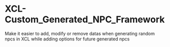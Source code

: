 # XCL-Custom_Generated_NPC_Framework
Make it easier to add, modify or remove datas when generating random npcs in XCL while adding options for future generated npcs
